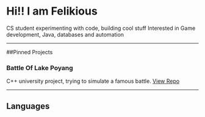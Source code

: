 # Hi!! I am Felikious

CS student experimenting with code, building cool stuff
Interested in Game development, Java, databases and automation

---

##Pinned Projects

### Battle Of Lake Poyang
C++ university project, trying to simulate a famous battle.
[View Repo](https://github.com/Felikious/BattleOfLakePoyang)

---

## Languages 
